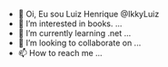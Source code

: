 - 👋 Oi, Eu sou Luiz Henrique @IkkyLuiz
- 👀 I’m interested in books. ...
- 🌱 I’m currently learning .net ...
- 💞️ I’m looking to collaborate on ...
- 📫 How to reach me ...

<!---
IkkyLuiz/IkkyLuiz is a ✨ special ✨ repository because its `README.md` (this file) appears on your GitHub profile.
You can click the Preview link to take a look at your changes.
--->
